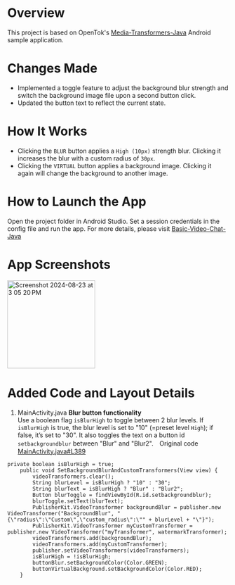 Overview
======================
This project is based on OpenTok's [Media-Transformers-Java](https://github.com/opentok/opentok-android-sdk-samples/tree/main/Media-Transformers-Java) Android sample application.

Changes Made
======================
* Implemented a toggle feature to adjust the background blur strength and switch the background image file upon a second button click.
* Updated the button text to reflect the current state.

How It Works
======================
* Clicking the `BLUR` button applies a `High (10px)` strength blur. Clicking it increases the blur with a custom radius of `30px`.
* Clicking the `VIRTUAL` button applies a background image. Clicking it again will change the background to another image.

How to Launch the App
======================
Open the project folder in Android Studio. Set a session credentials in the config file and run the app. For more details, please visit [Basic-Video-Chat-Java](https://github.com/opentok/opentok-android-sdk-samples/tree/main/Basic-Video-Chat-Java)

App Screenshots
======================
<img width="200" alt="Screenshot 2024-08-23 at 3 05 20 PM" src="https://github.com/user-attachments/assets/74b1eb9f-66f4-4459-952f-a19379abba78">

Added Code and Layout Details
======================
1. MainActivity.java
**Blur button functionality**  
Use a boolean flag `isBlurHigh` to toggle between 2 blur levels. If `isBlurHigh` is true, the blur level is set to "10" (=preset level `High`); if false, it’s set to "30". It also toggles the text on a button id `setbackgroundblur` between "Blur" and "Blur2".　Original code [MainActivity.java#L389](https://github.com/opentok/opentok-android-sdk-samples/blob/0f23c71d191fc29af233789f8d55f242896457e5/Media-Transformers-Java/app/src/main/java/com/tokbox/sample/mediatransformers/MainActivity.java#L389)
```
private boolean isBlurHigh = true;
    public void SetBackgroundBlurAndCustomTransformers(View view) {
        videoTransformers.clear();
        String blurLevel = isBlurHigh ? "10" : "30";
        String blurText = isBlurHigh ? "Blur" : "Blur2";
        Button blurToggle = findViewById(R.id.setbackgroundblur);
        blurToggle.setText(blurText);
        PublisherKit.VideoTransformer backgroundBlur = publisher.new VideoTransformer("BackgroundBlur", "{\"radius\":\"Custom\",\"custom_radius\":\"" + blurLevel + "\"}");
        PublisherKit.VideoTransformer myCustomTransformer = publisher.new VideoTransformer("myTransformer", watermarkTransformer);
        videoTransformers.add(backgroundBlur);
        videoTransformers.add(myCustomTransformer);
        publisher.setVideoTransformers(videoTransformers);
        isBlurHigh = !isBlurHigh;
        buttonBlur.setBackgroundColor(Color.GREEN);
        buttonVirtualBackground.setBackgroundColor(Color.RED);
    }
```


